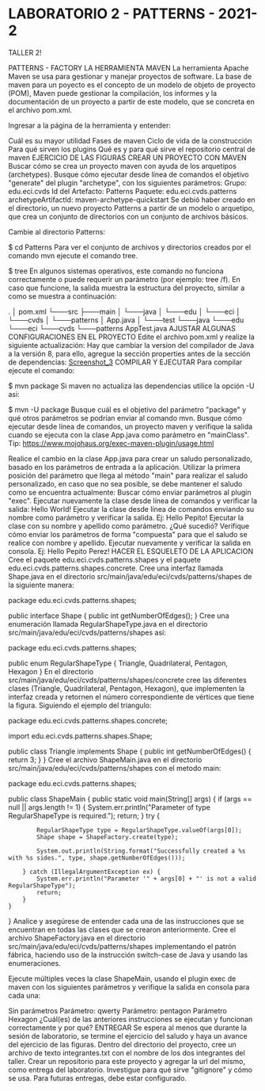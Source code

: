 # LABORATORIO 2 - PATTERNS - 2021-2
TALLER 2!


PATTERNS - FACTORY
LA HERRAMIENTA MAVEN
La herramienta Apache Maven se usa para gestionar y manejar proyectos de software. La base de maven para un poyecto es el concepto de un modelo de objeto de proyecto (POM), Maven puede gestionar la compilación, los informes y la documentación de un proyecto a partir de este modelo, que se concreta en el archivo pom.xml.

Ingresar a la página de la herramienta y entender:

Cuál es su mayor utilidad
Fases de maven
Ciclo de vida de la construcción
Para qué sirven los plugins
Qué es y para qué sirve el repositorio central de maven
EJERCICIO DE LAS FIGURAS
CREAR UN PROYECTO CON MAVEN
Buscar cómo se crea un proyecto maven con ayuda de los arquetipos (archetypes).
Busque cómo ejecutar desde línea de comandos el objetivo "generate" del plugin "archetype", con los siguientes parámetros:
Grupo: edu.eci.cvds
Id del Artefacto: Patterns
Paquete: edu.eci.cvds.patterns
archetypeArtifactId: maven-archetype-quickstart
Se debió haber creado en el directorio, un nuevo proyecto Patterns a partir de un modelo o arquetipo, que crea un conjunto de directorios con un conjunto de archivos básicos.

Cambie al directorio Patterns:

$ cd Patterns
Para ver el conjunto de archivos y directorios creados por el comando mvn ejecute el comando tree.

$ tree
En algunos sistemas operativos, este comando no funciona correctamente o puede requerir un parámetro (por ejemplo: tree /f). En caso que funcione, la salida muestra la estructura del proyecto, similar a como se muestra a continuación:

.
│   pom.xml
└───src
    ├───main
    │   └───java
    │       └───edu
    │           └───eci
    │               └───cvds
    │                   └───patterns
    │                           App.java
    │
    └───test
        └───java
            └───edu
                └───eci
                    └───cvds
                        └───patterns
                                AppTest.java
AJUSTAR ALGUNAS CONFIGURACIONES EN EL PROYECTO
Edite el archivo pom.xml y realize la siguiente actualización:
Hay que cambiar la version del compilador de Java a la versión 8, para ello, agregue la sección properties antes de la sección de dependencias:
[Screenshot_3](https://user-images.githubusercontent.com/88836525/130970186-f766dea6-ac6b-4cff-9a54-9a7e74932aa2.png)
COMPILAR Y EJECUTAR
Para compilar ejecute el comando:

$ mvn package
Si maven no actualiza las dependencias utilice la opción -U asi:

$ mvn -U package
Busque cuál es el objetivo del parámetro "package" y qué otros parámetros se podrían enviar al comando mvn.
Busque cómo ejecutar desde línea de comandos, un proyecto maven y verifique la salida cuando se ejecuta con la clase App.java como parámetro en "mainClass". Tip: https://www.mojohaus.org/exec-maven-plugin/usage.html

Realice el cambio en la clase App.java para crear un saludo personalizado, basado en los parámetros de entrada a la aplicación. Utilizar la primera posición del parámetro que llega al método "main" para realizar el saludo personalizado, en caso que no sea posible, se debe mantener el saludo como se encuentra actualmente:
Buscar cómo enviar parámetros al plugin "exec".
Ejecutar nuevamente la clase desde línea de comandos y verificar la salida: Hello World!
Ejecutar la clase desde línea de comandos enviando su nombre como parámetro y verificar la salida. Ej: Hello Pepito!
Ejecutar la clase con su nombre y apellido como parámetro. ¿Qué sucedió?
Verifique cómo enviar los parámetros de forma "compuesta" para que el saludo se realice con nombre y apellido.
Ejecutar nuevamente y verificar la salida en consola. Ej: Hello Pepito Perez!
HACER EL ESQUELETO DE LA APLICACION
Cree el paquete edu.eci.cvds.patterns.shapes y el paquete edu.eci.cvds.patterns.shapes.concrete.
Cree una interfaz llamada Shape.java en el directorio src/main/java/edu/eci/cvds/patterns/shapes de la siguiente manera:

package edu.eci.cvds.patterns.shapes;

public interface Shape {
    public int getNumberOfEdges();
}
Cree una enumeración llamada RegularShapeType.java en el directorio src/main/java/edu/eci/cvds/patterns/shapes así:

package edu.eci.cvds.patterns.shapes;

public enum RegularShapeType {
    Triangle, Quadrilateral, Pentagon, Hexagon
}
En el directorio src/main/java/edu/eci/cvds/patterns/shapes/concrete cree las diferentes clases (Triangle, Quadrilateral, Pentagon, Hexagon), que implementen la interfaz creada y retornen el número correspondiente de vértices que tiene la figura. Siguiendo el ejemplo del triangulo:

package edu.eci.cvds.patterns.shapes.concrete;

import edu.eci.cvds.patterns.shapes.Shape;

public class Triangle implements Shape {
    public int getNumberOfEdges() {
        return 3;
    }
}
Cree el archivo ShapeMain.java en el directorio src/main/java/edu/eci/cvds/patterns/shapes con el metodo main:

package edu.eci.cvds.patterns.shapes;

public class ShapeMain {
    public static void main(String[] args) {
        if (args == null || args.length != 1) {
            System.err.println("Parameter of type RegularShapeType is required.");
            return;
        }
        try {

            RegularShapeType type = RegularShapeType.valueOf(args[0]);
            Shape shape = ShapeFactory.create(type);
            
            System.out.println(String.format("Successfully created a %s with %s sides.", type, shape.getNumberOfEdges()));

        } catch (IllegalArgumentException ex) {
            System.err.println("Parameter '" + args[0] + "' is not a valid RegularShapeType");
            return;
        }
    }
}
Analice y asegúrese de entender cada una de las instrucciones que se encuentran en todas las clases que se crearon anteriormente.
Cree el archivo ShapeFactory.java en el directorio src/main/java/edu/eci/cvds/patterns/shapes implementando el patrón fábrica, haciendo uso de la instrucción switch-case de Java y usando las enumeraciones.

Ejecute múltiples veces la clase ShapeMain, usando el plugin exec de maven con los siguientes parámetros y verifique la salida en consola para cada una:

Sin parámetros
Parámetro: qwerty
Parámetro: pentagon
Parámetro Hexagon
¿Cuál(es) de las anteriores instrucciones se ejecutan y funcionan correctamente y por qué?
ENTREGAR
Se espera al menos que durante la sesión de laboratorio, se termine el ejercicio del saludo y haya un avance del ejercicio de las figuras.
Dentro del directorio del proyecto, cree un archivo de texto integrantes.txt con el nombre de los dos integrantes del taller.
Crear un repositorio para este proyecto y agregar la url del mismo, como entrega del laboratorio.
Investigue para qué sirve "gitignore" y cómo se usa. Para futuras entregas, debe estar configurado.
